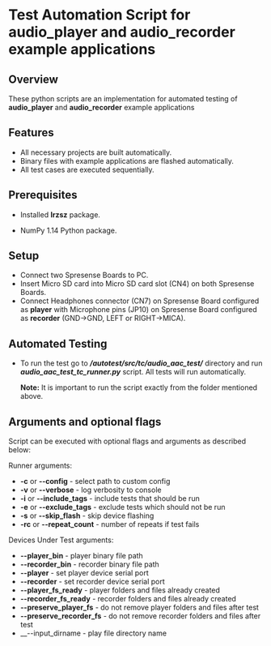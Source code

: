 # Test Automation Script for audio_player and audio_recorder example applications

## Overview

These python scripts are an implementation for automated testing of __audio_player__ and
__audio_recorder__ example applications

## Features

- All necessary projects are built automatically.
- Binary files with example applications are flashed automatically.
- All test cases are executed sequentially.

## Prerequisites

- Installed __lrzsz__ package.

- NumPy 1.14 Python package.

## Setup

- Connect two Spresense Boards to PC.
- Insert Micro SD card into Micro SD card slot (CN4) on both Spresense Boards.
- Connect Headphones connector (CN7) on Spresense Board configured as __player__ with Microphone
pins (JP10) on Spresense Board configured as __recorder__ (GND->GND, LEFT or RIGHT->MICA).

## Automated Testing

- To run the test go to __*/autotest/src/tc/audio_aac_test/*__ directory and run
  __*audio_aac_test_tc_runner.py*__ script. All tests will run automatically.

    __Note:__ It is important to run the script exactly from the folder mentioned above.

## Arguments and optional flags

Script can be executed with optional flags and arguments as described below:

Runner arguments:

- __-c__ or __--config__ - select path to custom config
- __-v__ or __--verbose__ - log verbosity to console
- __-i__ or __--include_tags__ - include tests that should be run
- __-e__ or __--exclude_tags__ - exclude tests which should not be run
- __-s__ or __--skip_flash__ - skip device flashing
- __-rc__ or __--repeat_count__ - number of repeats if test fails

Devices Under Test arguments:

- __--player_bin__ - player binary file path
- __--recorder_bin__ - recorder binary file path
- __--player__ - set player device serial port
- __--recorder__ - set recorder device serial port
- __--player_fs_ready__ - player folders and files already created
- __--recorder_fs_ready__ - recorder folders and files already created
- __--preserve_player_fs__ - do not remove player folders and files after test
- __--preserve_recorder_fs__ - do not remove recorder folders and files after test
- __--input_dirname - play file directory name
